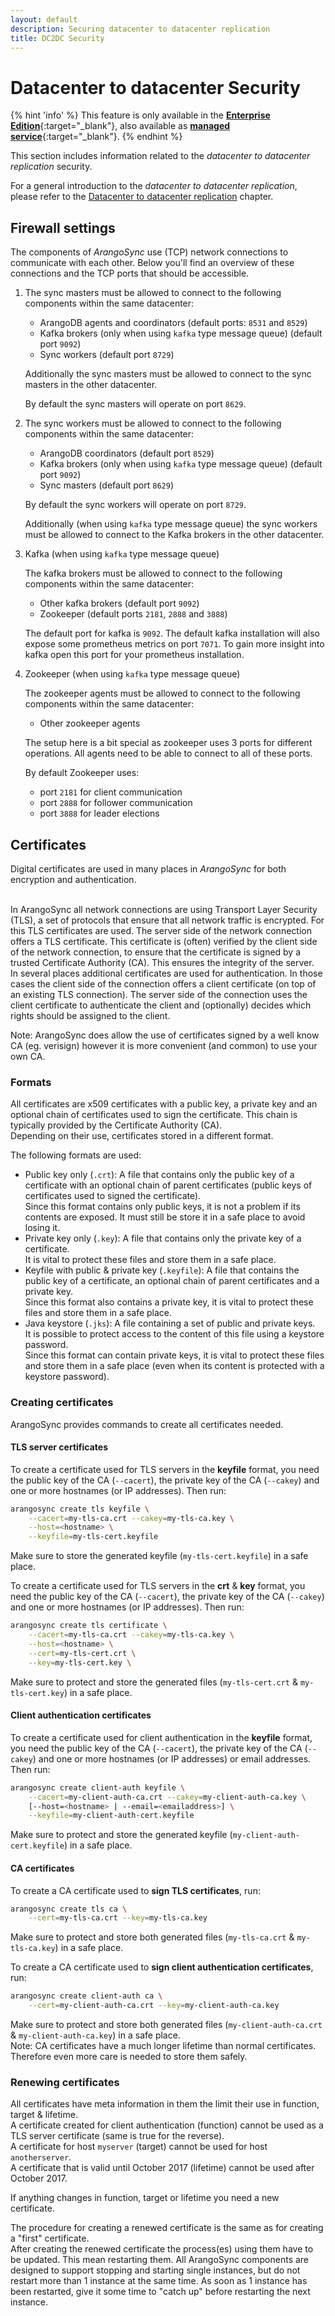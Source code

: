```yaml
---
layout: default
description: Securing datacenter to datacenter replication
title: DC2DC Security
---
```

# Datacenter to datacenter Security

{% hint 'info' %}
This feature is only available in the
[**Enterprise Edition**](https://www.arangodb.com/why-arangodb/arangodb-enterprise/){:target="_blank"},
also available as [**managed service**](https://www.arangodb.com/managed-service/){:target="_blank"}.
{% endhint %}

This section includes information related to the _datacenter to datacenter replication_
security.

For a general introduction to the _datacenter to datacenter replication_, please
refer to the [Datacenter to datacenter replication](architecture-deployment-modes-dc2-dc.html)
chapter.

## Firewall settings

The components of _ArangoSync_ use (TCP) network connections to communicate with each other.
Below you'll find an overview of these connections and the TCP ports that should be accessible.

1. The sync masters must be allowed to connect to the following components
   within the same datacenter:

   - ArangoDB agents and coordinators (default ports: `8531` and `8529`)
   - Kafka brokers (only when using `kafka` type message queue) (default port `9092`)
   - Sync workers (default port `8729`)

   Additionally the sync masters must be allowed to connect to the sync masters in the other datacenter.

   By default the sync masters will operate on port `8629`.

1. The sync workers must be allowed to connect to the following components within the same datacenter:

   - ArangoDB coordinators (default port `8529`)
   - Kafka brokers (only when using `kafka` type message queue) (default port `9092`)
   - Sync masters (default port `8629`)

   By default the sync workers will operate on port `8729`.

   Additionally (when using `kafka` type message queue) the sync workers must be allowed to
   connect to the Kafka brokers in the other datacenter.

1. Kafka (when using `kafka` type message queue)

   The kafka brokers must be allowed to connect to the following components within the same datacenter:

   - Other kafka brokers (default port `9092`)
   - Zookeeper (default ports `2181`, `2888` and `3888`)

   The default port for kafka is `9092`. The default kafka installation will also expose some prometheus
   metrics on port `7071`. To gain more insight into kafka open this port for your prometheus
   installation.

1. Zookeeper (when using `kafka` type message queue)

   The zookeeper agents must be allowed to connect to the following components within the same datacenter:

   - Other zookeeper agents

   The setup here is a bit special as zookeeper uses 3 ports for different operations. All agents need to
   be able to connect to all of these ports.

   By default Zookeeper uses:

   - port `2181` for client communication
   - port `2888` for follower communication
   - port `3888` for leader elections

## Certificates

Digital certificates are used in many places in _ArangoSync_ for both encryption
and authentication.

<br/> In ArangoSync all network connections are using Transport Layer Security (TLS),
a set of protocols that ensure that all network traffic is encrypted.
For this TLS certificates are used. The server side of the network connection
offers a TLS certificate. This certificate is (often) verified by the client side of the network
connection, to ensure that the certificate is signed by a trusted Certificate Authority (CA).
This ensures the integrity of the server.
<br/> In several places additional certificates are used for authentication. In those cases
the client side of the connection offers a client certificate (on top of an existing TLS connection).
The server side of the connection uses the client certificate to authenticate
the client and (optionally) decides which rights should be assigned to the client.

Note: ArangoSync does allow the use of certificates signed by a well know CA (eg. verisign)
however it is more convenient (and common) to use your own CA.

### Formats

All certificates are x509 certificates with a public key, a private key and
an optional chain of certificates used to sign the certificate. This chain is
typically provided by the Certificate Authority (CA).
<br/>Depending on their use, certificates stored in a different format.

The following formats are used:

- Public key only (`.crt`): A file that contains only the public key of
  a certificate with an optional chain of parent certificates (public keys of certificates
  used to signed the certificate).
  <br/>Since this format contains only public keys, it is not a problem if its contents
  are exposed. It must still be store it in a safe place to avoid losing it.
- Private key only (`.key`): A file that contains only the private key of a certificate.
  <br/>It is vital to protect these files and store them in a safe place.
- Keyfile with public & private key (`.keyfile`): A file that contains the public key of
  a certificate, an optional chain of parent certificates and a private key.
  <br/>Since this format also contains a private key, it is vital to protect these files
  and store them in a safe place.
- Java keystore (`.jks`): A file containing a set of public and private keys.
  <br/>It is possible to protect access to the content of this file using a keystore password.
  <br/>Since this format can contain private keys, it is vital to protect these files
  and store them in a safe place (even when its content is protected with a keystore password).

### Creating certificates

ArangoSync provides commands to create all certificates needed.

#### TLS server certificates

To create a certificate used for TLS servers in the **keyfile** format,
you need the public key of the CA (`--cacert`), the private key of
the CA (`--cakey`) and one or more hostnames (or IP addresses).
Then run:

```bash
arangosync create tls keyfile \
    --cacert=my-tls-ca.crt --cakey=my-tls-ca.key \
    --host=<hostname> \
    --keyfile=my-tls-cert.keyfile
```

Make sure to store the generated keyfile (`my-tls-cert.keyfile`) in a safe place.

To create a certificate used for TLS servers in the **crt** & **key** format,
you need the public key of the CA (`--cacert`), the private key of
the CA (`--cakey`) and one or more hostnames (or IP addresses).
Then run:

```bash
arangosync create tls certificate \
    --cacert=my-tls-ca.crt --cakey=my-tls-ca.key \
    --host=<hostname> \
    --cert=my-tls-cert.crt \
    --key=my-tls-cert.key \
```

Make sure to protect and store the generated files (`my-tls-cert.crt` & `my-tls-cert.key`) in a safe place.

#### Client authentication certificates

To create a certificate used for client authentication in the **keyfile** format,
you need the public key of the CA (`--cacert`), the private key of
the CA (`--cakey`) and one or more hostnames (or IP addresses) or email addresses.
Then run:

```bash
arangosync create client-auth keyfile \
    --cacert=my-client-auth-ca.crt --cakey=my-client-auth-ca.key \
    [--host=<hostname> | --email=<emailaddress>] \
    --keyfile=my-client-auth-cert.keyfile
```

Make sure to protect and store the generated keyfile (`my-client-auth-cert.keyfile`) in a safe place.

#### CA certificates

To create a CA certificate used to **sign TLS certificates**, run:

```bash
arangosync create tls ca \
    --cert=my-tls-ca.crt --key=my-tls-ca.key 
```

Make sure to protect and store both generated files (`my-tls-ca.crt` & `my-tls-ca.key`) in a safe place.

To create a CA certificate used to **sign client authentication certificates**, run:

```bash
arangosync create client-auth ca \
    --cert=my-client-auth-ca.crt --key=my-client-auth-ca.key
```

Make sure to protect and store both generated files (`my-client-auth-ca.crt` & `my-client-auth-ca.key`)
in a safe place.
<br/>Note: CA certificates have a much longer lifetime than normal certificates.
Therefore even more care is needed to store them safely.

### Renewing certificates

All certificates have meta information in them the limit their use in function,
target & lifetime.
<br/> A certificate created for client authentication (function) cannot be used as a TLS server certificate
(same is true for the reverse).
<br/> A certificate for host `myserver` (target) cannot be used for host `anotherserver`.
<br/> A certificate that is valid until October 2017 (lifetime) cannot be used after October 2017.

If anything changes in function, target or lifetime you need a new certificate.

The procedure for creating a renewed certificate is the same as for creating a "first" certificate.
<br/> After creating the renewed certificate the process(es) using them have to be updated.
This mean restarting them. All ArangoSync components are designed to support stopping and starting
single instances, but do not restart more than 1 instance at the same time.
As soon as 1 instance has been restarted, give it some time to "catch up" before restarting
the next instance.
